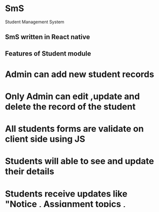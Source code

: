 # SmS
Student Management System 


SmS written in React native
---------------------------


Features of Student module
--------------------------
# Admin can add new student records 
# Only Admin can edit ,update and delete the record of the student 
# All students forms are validate on client side using JS
# Students will able to see and update their details 
# Students receive updates like "Notice , Assignment topics , Monthly attendence and Staff feedback form

